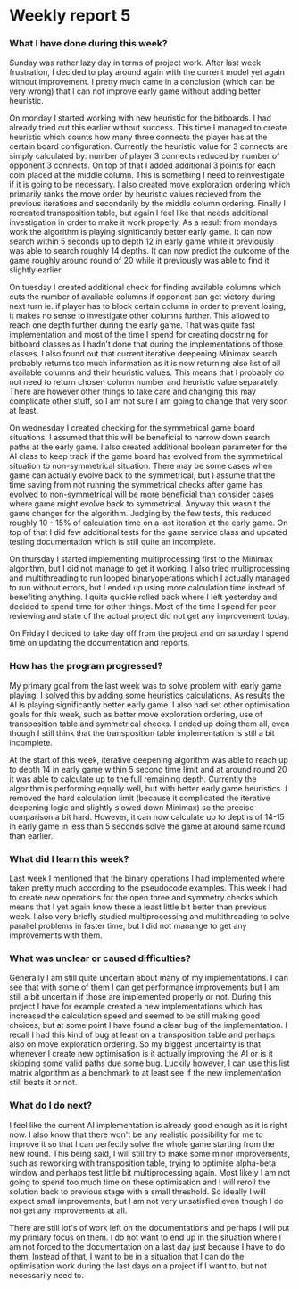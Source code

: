 # Weekly report 5

### What I have done during this week?

Sunday was rather lazy day in terms of project work. After last week frustration, I decided to play around again with the current model yet again without improvement. I pretty much came in a conclusion (which can be very wrong) that I can not improve early game without adding better heuristic.

On monday I started working with new heuristic for the bitboards. I had already tried out this earlier without success. This time I managed to create heuristic which counts how many three connects the player has at the certain board configuration. Currently the heuristic value for 3 connects are simply calculated by: number of player 3 connects reduced by number of opponent 3 connects. On top of that I added additional 3 points for each coin placed at the middle column. This is something I need to reinvestigate if it is going to be necessary. I also created move exploration ordering which primarily ranks the move order by heuristic values recieved from the previous iterations and secondarily by the middle column ordering. Finally I recreated transposition table, but again I feel like that needs additional investigation in order to make it work properly. As a result from mondays work the algorithm is playing significantly better early game. It can now search within 5 seconds up to depth 12 in early game while it previously was able to search roughly 14 depths. It can now predict the outcome of the game roughly around round of 20 while it previously was able to find it slightly earlier.

On tuesday I created additional check for finding available columns which cuts the number of available columns if opponent can get victory during next turn ie. if player has to block certain column in order to prevent losing, it makes no sense to investigate other columns further. This allowed to reach one depth further during the early game. That was quite fast implementation and most of the time I spend for creating docstring for bitboard classes as I hadn't done that during the implementations of those classes. I also found out that current iterative deepening Minimax search probably returns too much information as it is now returning also list of all available columns and their heuristic values. This means that I probably do not need to return chosen column number and heuristic value separately. There are however other things to take care and changing this may complicate other stuff, so I am not sure I am going to change that very soon at least.

On wednesday I created checking for the symmetrical game board situations. I assumed that this will be beneficial to narrow down search paths at the early game. I also created additional boolean parameter for the AI class to keep track if the game board has evolved from the symmetrical situation to non-symmetrical situation. There may be some cases when game can actually evolve back to the symmetrical, but I assume that the time saving from not running the symmetrical checks after game has evolved to non-symmetrical will be more beneficial than consider cases where game might evolve back to symmetrical. Anyway this wasn't the game changer for the algorithm. Judging by the few tests, this reduced roughly 10 - 15% of calculation time on a last iteration at the early game. On top of that I did few additional tests for the game service class and updated testing documentation which is still quite an incomplete.

On thursday I started implementing multiprocessing first to the Minimax algorithm, but I did not manage to get it working. I also tried multiprocessing and multithreading to run looped binaryoperations which I actually managed to run without errors, but I ended up using more calculation time instead of benefiting anything. I quite quickle rolled back where I left yesterday and decided to spend time for other things. Most of the time I spend for peer reviewing and state of the actual project did not get any improvement today.

On Friday I decided to take day off from the project and on saturday I spend time on updating the documentation and reports.

### How has the program progressed?

My primary goal from the last week was to solve problem with early game playing. I solved this by adding some heuristics calculations. As results the AI is playing significantly better early game. I also had set other optimisation goals for this week, such as better move exploration ordering, use of transposition table and symmetrical checks. I ended up doing them all, even though I still think that the transposition table implementation is still a bit incomplete.

At the start of this week, iterative deepening algorithm was able to reach up to depth 14 in early game within 5 second time limit and at around round 20 it was able to calculate up to the full remaining depth. Currently the algorithm is performing equally well, but with better early game heuristics. I removed the hard calculation limit (because it complicated the iterative deepening logic and slightly slowed down Minimax) so the precise comparison a bit hard. However, it can now calculate up to depths of 14-15 in early game in less than 5 seconds solve the game at around same round than earlier.

### What did I learn this week?

Last week I mentioned that the binary operations I had implemented where taken pretty much according to the pseudocode examples. This week I had to create new operations for the open three and symmetry checks which means that I yet again know these a least little bit better than previous week. I also very briefly studied multiprocessing and multithreading to solve parallel problems in faster time, but I did not manange to get any improvements with them.

### What was unclear or caused difficulties?

Generally I am still quite uncertain about many of my implementations. I can see that with some of them I can get performance improvements but I am still a bit uncertain if those are implemented properly or not. During this project I have for example created a new implementations which has increased the calculation speed and seemed to be still making good choices, but at some point I have found a clear bug of the implementation. I recall I had this kind of bug at least on a transposition table and perhaps also on move exploration ordering. So my biggest uncertainty is that whenever I create new optimisation is it actually improving the AI or is it skipping some valid paths due some bug. Luckily however, I can use this list matrix algorithm as a benchmark to at least see if the new implementation still beats it or not.

### What do I do next?

I feel like the current AI implementation is already good enough as it is right now. I also know that there won't be any realistic possibility for me to improve it so that I can perfectly solve the whole game starting from the new round. This being said, I will still try to make some minor improvements, such as reworking with transposition table, trying to optimise alpha-beta window and perhaps test little bit multiprocessing again. Most likely I am not going to spend too much time on these optimisation and I will reroll the solution back to previous stage with a small threshold. So ideally I will expect small improvements, but I am not very unsatisfied even though I do not get any improvements at all.

There are still lot's of work left on the documentations and perhaps I will put my primary focus on them. I do not want to end up in the situation where I am not forced to the documentation on a last day just because I have to do them. Instead of that, I want to be in a situation that I can do the optimisation work during the last days on a project if I want to, but not necessarily need to.